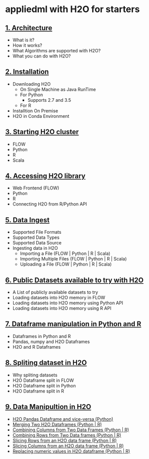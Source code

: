 # appliedml with H2O for starters #

## [1. Architecture](https://github.com/Avkash/appliedml/blob/master/starter/h2o/h2o_arch.md) ##
 - What is it?
 - How it works?
 - What Algorithms are supported with H2O?
 - What you can do with H2O? 
 
## [2. Installation](https://github.com/Avkash/appliedml/blob/master/starter/h2o/h2o_install.md) ##
 - Downloading H2O
   - On Single Machine as Java RunTime
   - For Python
     - Supports 2.7 and 3.5
   - For R
 - Installtion On Premise
 - H2O in Conda Environment

## [3. Starting H2O cluster](https://github.com/Avkash/appliedml/blob/master/starter/h2o/h2o_start.md) ##
 - FLOW
 - Python
 - R
 - Scala


## [4. Accessing H2O library](https://github.com/Avkash/appliedml/blob/master/starter/h2o/h2o_access.md) ##
 - Web Frontend (FLOW)
 - Python
 - R
 - Connecting H2O from R/Python API
   
## [5. Data Ingest](https://github.com/Avkash/appliedml/blob/master/starter/h2o/h2o_data_ingest.md) ##
 - Supported File Formats
 - Supported Data Types
 - Supported Data Source
 - Ingesting data in H2O
   - Importing a File (FLOW | Python | R | Scala)
   - Importing Multiple Files (FLOW | Python | R | Scala)
   - Uploading a File (FLOW | Python | R | Scala)

## [6. Public Datasets available to try with H2O](https://github.com/Avkash/appliedml/blob/master/starter/h2o/datasets_get.md) ##
 - A List of publicly available datasets to try
 - Loading datasets into H2O memory in FLOW
 - Loading datasets into H2O memory using Python API
 - Loading datasets into H2O memory using R API
 
 ## [7. Dataframe manipulation in Python and R](https://github.com/Avkash/appliedml/blob/master/starter/h2o/h2o_frame_man.md) ##
 - Dataframes in Python and R
 - Pandas, numpy and H2O Dataframes
 - H2O and R Dataframes
 
## [8. Spliting dataset in H2O](https://github.com/Avkash/appliedml/blob/master/starter/h2o/h2o_dataset_split.md) ##
 - Why spliting datasets
 - H2O Dataframe split in FLOW
 - H2O Dataframe split in Python
 - H2O Dataframe split in R
 
 
 ## [9. Data Manipultion in H2O]() ##
 - [H2O Pandas Dataframe and vice-versa (Python)](https://github.com/Avkash/appliedml/blob/master/starter/h2o/h2o_data_man_pd_h2o.md)
 - [Merging Two H2O Dataframes (Python | R)](https://github.com/Avkash/appliedml/blob/master/starter/h2o/h2o_data_man_merge.md)
 - [Combining Columns from Two Data Frames (Python | R)](https://github.com/Avkash/appliedml/blob/master/starter/h2o/h2o_data_ingest_cbind.md)
 - [Combining Rows from Two Data frames (Python | R)](https://github.com/Avkash/appliedml/blob/master/starter/h2o/h2o_data_man_rbind.md)
 - [Slicing Rows from an H2O data frame (Python | R)](https://github.com/Avkash/appliedml/blob/master/starter/h2o/h2o_data_rslice.md)
 - [Slicing Columns from an H2O data frame (Python | R)](https://github.com/Avkash/appliedml/blob/master/starter/h2o/h2o_data_cslice.md)
 - [Replacing numeric values in H2O dataframe (Python | R)](https://github.com/Avkash/appliedml/blob/master/starter/h2o/h2o_data_man_replace.md)

